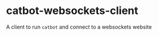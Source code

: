 catbot-websockets-client
========================

A client to run `catbot` and connect to a websockets website
